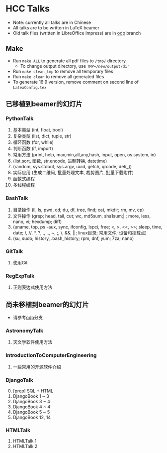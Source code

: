 # HCC Talks
* Note: currently all talks are in Chinese
* All talks are to be written in LaTeX beamer
* Old talk files (written in LibreOffice Impress) are in
	[odp](https://github.com/lxylxy123456/HCCTalks/tree/odp) branch

## Make
* Run `make ALL` to generate all pdf files to `/tmp/` directory
	* To change output directory, use `TMP=/new/output/dir`
* Run `make clean_tmp` to remove all temporary files
* Run `make clean` to remove all generated files
* To generate 16:9 version, remove comment on second line of `LatexConfig.tex`

## 已移植到beamer的幻灯片

### PythonTalk
1.	基本类型 (int, float, bool)
2.	复杂类型 (list, dict, tuple, str)
3.	循环函数 (for, while)
4.	判断函数 (if, import)
5.	常用方法 (print, help, max,min,all,any,hash, input, open, os.system, in)
6.	(list.sort, 函数, str.encode, 进制转换, datetime)
7.	(random, sys.stdout, sys.argv, uuid, getch, qrcode, del(_))
8.	实际应用 (生成二维码, 批量处理文本, 裁剪图片, 批量下载附件)
9.	函数式编程
10.	多线程编程

### BashTalk
1.	目录操作 (ll, ls, pwd, cd; du, df, tree, find; cat, mkdir; rm, mv, cp)
2.	文件操作 (grep; head, tail, cut; wc, md5sum, sha1sum;| ; more, less, nano, vi; hexdump; diff)
3.	(uname, top, ps -aux, sync, ifconfig, lspci, free; <, >, <<, >>; sleep, time, date; /, //, *, ?, ., .., ~, ;, \\, &&, ||; linux目录; 常用文件; 设备和挂载点)
4.	(su, sudo; history, .bash_history; rpm, dnf, yum; 7za; nano)

### GitTalk
1. 使用Git

### RegExpTalk
1.	正则表达式使用方法

## 尚未移植到beamer的幻灯片
* 请参考[odp](https://github.com/lxylxy123456/HCCTalks/tree/odp)分支

### AstronomyTalk
1.	天文学软件使用方法

### IntroductionToComputerEngineering
1.	一些常用的开源软件介绍

### DjangoTalk
0.	[prep] SQL + HTML
1.	DjangoBook 1 ~ 3
2.	DjangoBook 3 ~ 4
3.	DjangoBook 4 ~ 4
4.	DjangoBook 5 ~ 5
5.	DjangoBook 12, 14

### HTMLTalk
1.	HTMLTalk 1
2.	HTMLTalk 2


